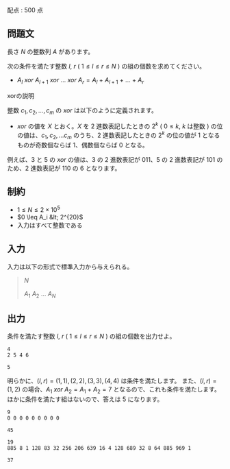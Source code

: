 配点 : $500$ 点

## 問題文

長さ $N$ の整数列 $A$ があります。

次の条件を満たす整数 $l$, $r$ ( $1 \leq l \leq r \leq N$ ) の組の個数を求めてください。

- $A_l\ xor\ A_{l+1}\ xor\ ...\ xor\ A_r = A_l\ +\ A_{l+1}\ +\ ...\ +\ A_r$

xorの説明

整数 $c_1, c_2, ..., c_m$ の $xor$ は以下のように定義されます。

- $xor$ の値を $X$ とおく。$X$ を $2$ 進数表記したときの $2^k$ ( $0 \leq k$, $k$ は整数 ) の位の値は、$c_1, c_2, ...c_m$ のうち、$2$ 進数表記したときの $2^k$ の位の値が $1$ となるものが奇数個ならば $1$、偶数個ならば $0$ となる。

例えば、$3$ と $5$ の $xor$ の値は、$3$ の $2$ 進数表記が $011$、$5$ の $2$ 進数表記が $101$ のため、$2$ 進数表記が $110$ の $6$ となります。

## 制約

- $1 \leq N \leq 2 \times 10^5$
- $0 \leq A_i &lt; 2^{20}$
- 入力はすべて整数である

## 入力

入力は以下の形式で標準入力から与えられる。

> $N$
> 
> $A_1$ $A_2$ $...$ $A_N$

## 出力

条件を満たす整数 $l$, $r$ ( $1 \leq l \leq r \leq N$ ) の組の個数を出力せよ。

```input1
4
2 5 4 6
```

```output1
5
```

明らかに、$(l,r)=(1,1),(2,2),(3,3),(4,4)$ は条件を満たします。
また、$(l,r)=(1,2)$ の場合、$A_1\ xor\ A_2 = A_1\ +\ A_2 = 7$ となるので、これも条件を満たします。
ほかに条件を満たす組はないので、答えは $5$ になります。

```input2
9
0 0 0 0 0 0 0 0 0
```

```output2
45
```

```input3
19
885 8 1 128 83 32 256 206 639 16 4 128 689 32 8 64 885 969 1
```

```output3
37
```